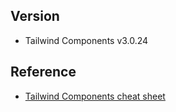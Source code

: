 ## Version
- Tailwind Components v3.0.24

## Reference
- [Tailwind Components cheat sheet](https://tailwindcomponents.com/cheatsheet/)
